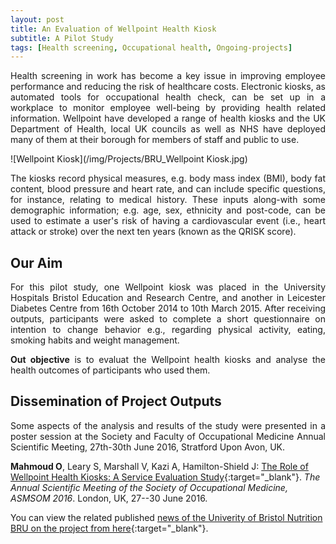 ```yaml
---
layout: post
title: An Evaluation of Wellpoint Health Kiosk
subtitle: A Pilot Study
tags: [Health screening, Occupational health, Ongoing-projects]
---
```

<p align="justify">
Health screening in work has become a key issue in improving employee performance and reducing the risk of healthcare costs. Electronic kiosks, as automated tools for occupational health check, can be set up in a workplace to monitor employee well-being by providing health related information. Wellpoint have developed a range of health kiosks and the UK Department of Health, local UK councils as well as NHS have deployed many of them at their borough for members of staff and public to use. 
</p>

![Wellpoint Kiosk](/img/Projects/BRU_Wellpoint Kiosk.jpg)

<p align="justify">
The kiosks record physical measures, e.g. body mass index (BMI), body fat content, blood pressure and heart rate, and can include specific questions, for instance, relating to medical history. These inputs along-with some demographic information; e.g. age, sex, ethnicity and post-code, can be used to estimate a user's risk of having a cardiovascular event (i.e., heart attack or stroke) over the next ten years (known as the QRISK score).
</p>

## Our Aim
<p align="justify">
For this pilot study, one Wellpoint kiosk was placed in the University Hospitals Bristol Education and Research Centre, and another in Leicester Diabetes Centre from 16th October 2014 to 10th March 2015. After receiving outputs, participants were asked to complete a short questionnaire on intention to change behavior e.g., regarding physical activity, eating, smoking habits and weight management.
</p>

<p align="justify">
<strong>Out objective</strong> is to evaluat the Wellpoint health kiosks and analyse the health outcomes of participants who used them.
</p>

## Dissemination of Project Outputs
<p align="justify">
Some aspects of the analysis and results of the study were presented in a poster session at the Society and Faculty of Occupational Medicine Annual Scientific Meeting, 27th-30th June 2016, Stratford Upon Avon, UK.
</p>

**Mahmoud O**, Leary S, Marshall V, Kazi A, Hamilton-Shield J: [The Role of Wellpoint Health Kiosks: A Service Evaluation Study](http://som-asm.org.uk/Programme_SOM_ASM.asp){:target="_blank"}. *The Annual Scientific Meeting of the Society of Occupational Medicine, ASMSOM 2016*. London, UK, 27--30 June 2016.

You can view the related published [news of the Univerity of Bristol Nutrition BRU on the project from here](http://www.uhbristol.nhs.uk/research-innovation/our-research/bristol-nutrition-bru/news/latest-news/osama-mahmoud-present-at-the-society-and-faculty-of-occupational-medicine/){:target="_blank"}.

